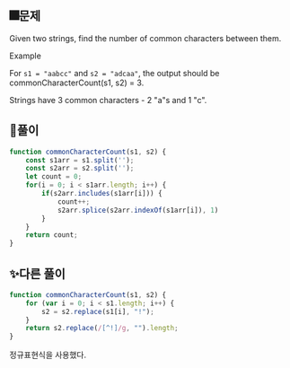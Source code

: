 ## 🎆문제
Given two strings, find the number of common characters between them.

Example

For `s1 = "aabcc"` and `s2 = "adcaa"`, the output should be
commonCharacterCount(s1, s2) = 3.

Strings have 3 common characters - 2 "a"s and 1 "c".

## 🎇풀이
```js
function commonCharacterCount(s1, s2) {
    const s1arr = s1.split('');
    const s2arr = s2.split('');
    let count = 0;
    for(i = 0; i < s1arr.length; i++) {
        if(s2arr.includes(s1arr[i])) {
            count++;
            s2arr.splice(s2arr.indexOf(s1arr[i]), 1)
        }
    }
    return count;
}
```

## ✨다른 풀이
```js
function commonCharacterCount(s1, s2) {
    for (var i = 0; i < s1.length; i++) {
        s2 = s2.replace(s1[i], "!");
    }
    return s2.replace(/[^!]/g, "").length;
}
```
정규표현식을 사용했다.
